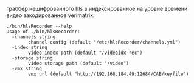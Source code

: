 граббер нешифрованного hls в индексированное на уровне времени видео закодированное verimatrix.

```
./bin/hlsRecorder --help
Usage of ./bin/hlsRecorder:
  -channels string
        channel config (default "/etc/hlsRecorder/channels.yml")
  -index string
        video index path (default "/videoidx-rec")
  -storage string
        video storage path (default "/video")
  -vmx string
        vmx url (default "http://192.168.184.49:12684/CAB/keyfile")
```
